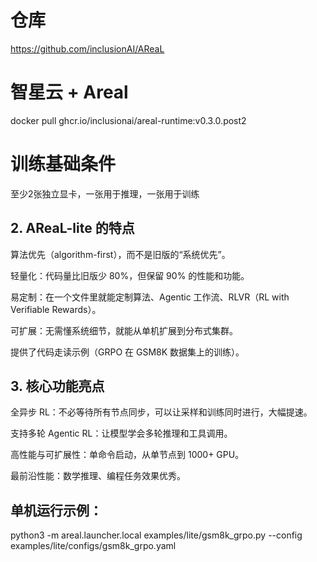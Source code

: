 # 仓库
https://github.com/inclusionAI/AReaL

# 智星云 + Areal
docker pull ghcr.io/inclusionai/areal-runtime:v0.3.0.post2

# 训练基础条件
至少2张独立显卡，一张用于推理，一张用于训练

## 2. AReaL-lite 的特点
算法优先（algorithm-first），而不是旧版的“系统优先”。

轻量化：代码量比旧版少 80%，但保留 90% 的性能和功能。

易定制：在一个文件里就能定制算法、Agentic 工作流、RLVR（RL with Verifiable Rewards）。

可扩展：无需懂系统细节，就能从单机扩展到分布式集群。

提供了代码走读示例（GRPO 在 GSM8K 数据集上的训练）。

## 3. 核心功能亮点
全异步 RL：不必等待所有节点同步，可以让采样和训练同时进行，大幅提速。

支持多轮 Agentic RL：让模型学会多轮推理和工具调用。

高性能与可扩展性：单命令启动，从单节点到 1000+ GPU。

最前沿性能：数学推理、编程任务效果优秀。


## 单机运行示例：
python3 -m areal.launcher.local examples/lite/gsm8k_grpo.py --config examples/lite/configs/gsm8k_grpo.yaml
